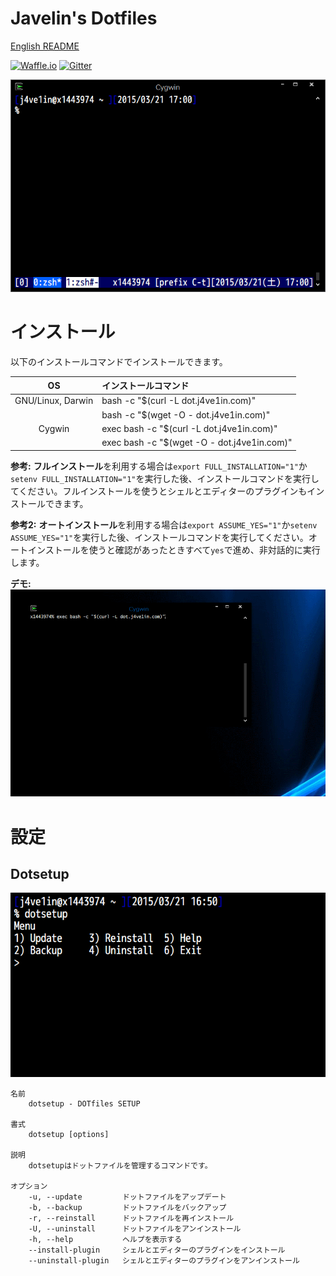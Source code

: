 # Javelin's Dotfiles
[English README](/README.md)

[![Waffle.io](https://img.shields.io/badge/task-Waffle.io-blue.svg?style=flat-square "Waffle.io")](https://waffle.io/j4ve1in/dotfiles)
[![Gitter](https://img.shields.io/badge/chat-Gitter-lightgrey.svg?style=flat-square "Gitter")](https://gitter.im/j4ve1in/dotfiles?utm_source=badge&utm_medium=badge&utm_campaign=pr-badge&utm_content=badge)

![Screenshot](/img/screenshot.png "Screenshot")

# インストール
以下のインストールコマンドでインストールできます。

| OS                | インストールコマンド                        |
|:-----------------:|:--------------------------------------------|
| GNU/Linux, Darwin | bash -c "$(curl -L dot.j4ve1in.com)"        |
|                   | bash -c "$(wget -O - dot.j4ve1in.com)"      |
| Cygwin            | exec bash -c "$(curl -L dot.j4ve1in.com)"   |
|                   | exec bash -c "$(wget -O - dot.j4ve1in.com)" |

**参考:** **フルインストール**を利用する場合は`export FULL_INSTALLATION="1"`か`setenv FULL_INSTALLATION="1"`を実行した後、インストールコマンドを実行してください。フルインストールを使うとシェルとエディターのプラグインもインストールできます。

**参考2:** **オートインストール**を利用する場合は`export ASSUME_YES="1"`か`setenv ASSUME_YES="1"`を実行した後、インストールコマンドを実行してください。オートインストールを使うと確認があったときすべて`yes`で進め、非対話的に実行します。

**デモ:**
![Demo](/img/demo.gif "Demo")

# 設定
## Dotsetup
![dotsetup](/img/dotsetup.png "dotsetup")

    名前
        dotsetup - DOTfiles SETUP

    書式
        dotsetup [options]

    説明
        dotsetupはドットファイルを管理するコマンドです。

    オプション
        -u, --update         ドットファイルをアップデート
        -b, --backup         ドットファイルをバックアップ
        -r, --reinstall      ドットファイルを再インストール
        -U, --uninstall      ドットファイルをアンインストール
        -h, --help           ヘルプを表示する
        --install-plugin     シェルとエディターのプラグインをインストール
        --uninstall-plugin   シェルとエディターのプラグインをアンインストール
